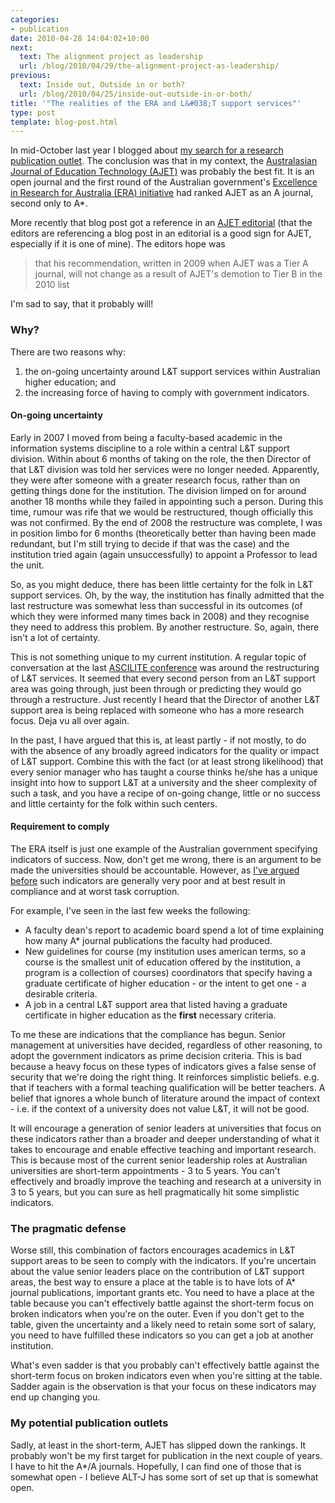 ```yaml
---
categories:
- publication
date: 2010-04-28 14:04:02+10:00
next:
  text: The alignment project as leadership
  url: /blog/2010/04/29/the-alignment-project-as-leadership/
previous:
  text: Inside out, Outside in or both?
  url: /blog/2010/04/25/inside-out-outside-in-or-both/
title: '"The realities of the ERA and L&#038;T support services"'
type: post
template: blog-post.html
---
```

In mid-October last year I blogged about [my search for a research publication outlet](/blog/2009/10/19/choosing-a-publication-outlet/). The conclusion was that in my context, the [Australasian Journal of Education Technology (AJET)](http://ascilite.org.au/ajet/) was probably the best fit. It is an open journal and the first round of the Australian government's [Excellence in Research for Australia (ERA) initiative](http://www.arc.gov.au/era/default.htm) had ranked AJET as an A journal, second only to A\*.

More recently that blog post got a reference in an [AJET editorial](http://ascilite.org.au/ajet/ajet26/editorial26-2.html) (that the editors are referencing a blog post in an editorial is a good sign for AJET, especially if it is one of mine). The editors hope was

> that his recommendation, written in 2009 when AJET was a Tier A journal, will not change as a result of AJET's demotion to Tier B in the 2010 list

I'm sad to say, that it probably will!

### Why?

There are two reasons why:

1. the on-going uncertainty around L&T support services within Australian higher education; and
2. the increasing force of having to comply with government indicators.

#### On-going uncertainty

Early in 2007 I moved from being a faculty-based academic in the information systems discipline to a role within a central L&T support division. Within about 6 months of taking on the role, the then Director of that L&T division was told her services were no longer needed. Apparently, they were after someone with a greater research focus, rather than on getting things done for the institution. The division limped on for around another 18 months while they failed in appointing such a person. During this time, rumour was rife that we would be restructured, though officially this was not confirmed. By the end of 2008 the restructure was complete, I was in position limbo for 6 months (theoretically better than having been made redundant, but I'm still trying to decide if that was the case) and the institution tried again (again unsuccessfully) to appoint a Professor to lead the unit.

So, as you might deduce, there has been little certainty for the folk in L&T support services. Oh, by the way, the institution has finally admitted that the last restructure was somewhat less than successful in its outcomes (of which they were informed many times back in 2008) and they recognise they need to address this problem. By another restructure. So, again, there isn't a lot of certainty.

This is not something unique to my current institution. A regular topic of conversation at the last [ASCILITE conference](http://www.ascilite.org.au/) was around the restructuring of L&T services. It seemed that every second person from an L&T support area was going through, just been through or predicting they would go through a restructure. Just recently I heard that the Director of another L&T support area is being replaced with someone who has a more research focus. Deja vu all over again.

In the past, I have argued that this is, at least partly - if not mostly, to do with the absence of any broadly agreed indicators for the quality or impact of L&T support. Combine this with the fact (or at least strong likelihood) that every senior manager who has taught a course thinks he/she has a unique insight into how to support L&T at a university and the sheer complexity of such a task, and you have a recipe of on-going change, little or no success and little certainty for the folk within such centers.

#### Requirement to comply

The ERA itself is just one example of the Australian government specifying indicators of success. Now, don't get me wrong, there is an argument to be made the universities should be accountable. However, as [I've argued before](/blog/2009/12/15/here-come-the-indicators-wait-for-the-task-corruption/) such indicators are generally very poor and at best result in compliance and at worst task corruption.

For example, I've seen in the last few weeks the following:

- A faculty dean's report to academic board spend a lot of time explaining how many A\* journal publications the faculty had produced.
- New guidelines for course (my institution uses american terms, so a course is the smallest unit of education offered by the institution, a program is a collection of courses) coordinators that specify having a graduate certificate of higher education - or the intent to get one - a desirable criteria.
- A job in a central L&T support area that listed having a graduate certificate in higher education as the **first** necessary criteria.

To me these are indications that the compliance has begun. Senior management at universities have decided, regardless of other reasoning, to adopt the government indicators as prime decision criteria. This is bad because a heavy focus on these types of indicators gives a false sense of security that we're doing the right thing. It reinforces simplistic beliefs. e.g. that if teachers with a formal teaching qualification will be better teachers. A belief that ignores a whole bunch of literature around the impact of context - i.e. if the context of a university does not value L&T, it will not be good.

It will encourage a generation of senior leaders at universities that focus on these indicators rather than a broader and deeper understanding of what it takes to encourage and enable effective teaching and important research. This is because most of the current senior leadership roles at Australian universities are short-term appointments - 3 to 5 years. You can't effectively and broadly improve the teaching and research at a university in 3 to 5 years, but you can sure as hell pragmatically hit some simplistic indicators.

### The pragmatic defense

Worse still, this combination of factors encourages academics in L&T support areas to be seen to comply with the indicators. If you're uncertain about the value senior leaders place on the contribution of L&T support areas, the best way to ensure a place at the table is to have lots of A\* journal publications, important grants etc. You need to have a place at the table because you can't effectively battle against the short-term focus on broken indicators when you're on the outer. Even if you don't get to the table, given the uncertainty and a likely need to retain some sort of salary, you need to have fulfilled these indicators so you can get a job at another institution.

What's even sadder is that you probably can't effectively battle against the short-term focus on broken indicators even when you're sitting at the table. Sadder again is the observation is that your focus on these indicators may end up changing you.

### My potential publication outlets

Sadly, at least in the short-term, AJET has slipped down the rankings. It probably won't be my first target for publication in the next couple of years. I have to hit the A\*/A journals. Hopefully, I can find one of those that is somewhat open - I believe ALT-J has some sort of set up that is somewhat open.